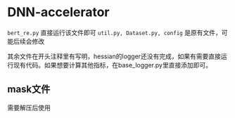 # DNN-accelerator
```bert_re.py``` 直接运行该文件即可
```util.py, Dataset.py, config``` 是原有文件，可能后续会修改

其余文件在开头注释里有写明，hessian的logger还没有完成，如果有需要直接运行现有代码。如果想要计算其他指标，在base_logger.py里直接添加即可。

## mask文件
需要解压后使用
